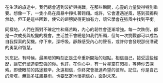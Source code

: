 在生活的旅途中，我們總會遇到波折與挑戰。在那些瞬間，心靈的力量變得特別重要。想像一下，一隻小鳥在風暴中掙扎著翱翔。或許，它會遭遇逆風，感到孤獨與無助。但正是這些困難，使它的翅膀變得更加有力，讓它學會在強風中找到平衡。

同樣地，人們在面對不確定性和痛苦時，內心的韌性會逐漸增強。每一次跌倒，都是一次成長與蛻變的機會。生活並不會總是如我們所願，但每一次挑戰都可以成為自我探索的契機。停下來，深呼吸，靜靜感受內心的聲音，或許你會發現那份潛藏的勇氣和智慧。

別忘記，有時候，最黑暗的時刻正是生命重新開始的起點。相信自己，接受這些經歷，讓它們塑造更堅強的你。也許，在你心中，有一片星空在閃亮，等待你去探索。即使眼前的路途艱辛，永遠相信，你終究會抵達希望的彼岸。記住，你是自己的燈塔，無論多狂風暴雨，也要堅定地懷抱信心，面對未來。